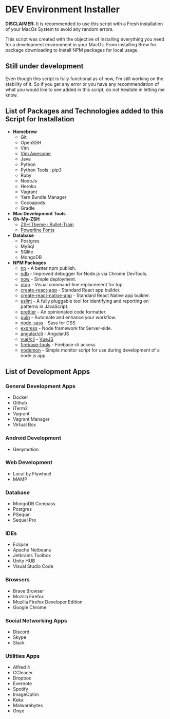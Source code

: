 # DEV Environment Installer

**DISCLAIMER:** It is recommended to use this script with a Fresh installation of your MacOs System to avoid any random errors.

This script was created with the objective of installing everything you need for a development environment in your MacOs. From installing Brew for package downloading to Install NPM packages for local usage.

## Still under development

Even though this script is fully functional as of now, I'm still working on the stability of it. So if you get any error or you have any recommendation of what you would like to see added in this script, do not hesitate in letting me know.

## List of Packages and Technologies added to this Script for Installation

- **Homebrew**
  - Git
  - OpenSSH
  - Vim
  - [Vim Awesome](https://github.com/amix/vimrc)
  - Java
  - Python
  - Python Tools : _pip3_
  - Ruby
  - NodeJs
  - Heroku
  - Vagrant
  - Yarn Bundle Manager
  - Cocoapods
  - Gradle
- **Mac Development Tools**
- **Oh-My-ZSH**
  - [ZSH Theme : Bullet-Train](https://github.com/caiogondim/bullet-train.zsh)
  - [Powerline Fonts](https://github.com/powerline/fonts)
- **Database**
  - Postgres
  - MySql
  - SQlite
  - MongoDB 
- **NPM Packages**
  - [np](https://www.npmjs.com/package/np) - A better npm publish.
  - [ndb](https://www.npmjs.com/package/ndb) - Improved debugger for Node.js via Chrome DevTools.
  - [now](https://www.npmjs.com/package/now) - Simple deployment.
  - [vtop](https://www.npmjs.com/package/vtop) - Visual command-line replacement for top.
  - [create-react-app](npmjs.com/package/create-react-app) - Standard React app builder.
  - [create-react-native-app](https://www.npmjs.com/package/create-react-native-app) - Standard React Native app builder.
  - [eslint](https://www.npmjs.com/package/eslint) - A fully pluggable tool for identifying and reporting on patterns in JavaScript.
  - [prettier](https://www.npmjs.com/package/prettier) - An opinionated code formatter.
  - [gulp](https://www.npmjs.com/package/gulp) - Automate and enhance your workflow.
  - [node-sass](https://www.npmjs.com/package/node-sass) - Sass for CSS
  - [express](https://www.npmjs.com/package/express) - Node framework for Server-side.
  - [angular/cli](https://www.npmjs.com/package/@angular/cli) - AngularJS
  - [vue/cli](https://www.npmjs.com/package/@vue/cli) - [VueJS](https://www.npmjs.com/package/@vue/cli)
  - [firebase-tools](https://www.npmjs.com/package/firebase-tools) - Firebase cli access
  - [nodemon](https://www.npmjs.com/package/nodemon) - Simple monitor script for use during development of a node.js app.

## List of Development Apps
### General Development Apps

- Docker
- Github
- iTerm2
- Vagrant
- Vagrant Manager
- Virtual Box

### Android Development

- Genymotion

### Web Development

- Local by Flywheel
- MAMP

### Database

- MongoDB Compass
- Postgres
- PSequel
- Sequel Pro

### IDEs

- Eclipse
- Apache Netbeans
- Jetbrains Toolbox
- Unity HUB
- Visual Studio Code

### Browsers

- Brave Browser
- Mozilla Firefox
- Mozilla Firefox Developer Edition
- Google Chrome

### Social Networking Apps

- Discord
- Skype
- Slack

### Utilities Apps

- Alfred 4
- CCleaner
- Dropbox
- Evernote
- Spotify
- ImageOptim
- Keka
- Malwarebytes
- Onyx
